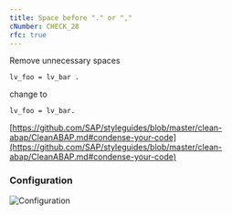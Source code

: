 ```yaml
---
title: Space before "." or ","
cNumber: CHECK_28
rfc: true
---
```


Remove unnecessary spaces

```abap
lv_foo = lv_bar .
```

change to

```abap
lv_foo = lv_bar.
```

[https://github.com/SAP/styleguides/blob/master/clean-abap/CleanABAP.md#condense-your-code](https://github.com/SAP/styleguides/blob/master/clean-abap/CleanABAP.md#condense-your-code)

### Configuration
![Configuration](/img/default_conf.png)
